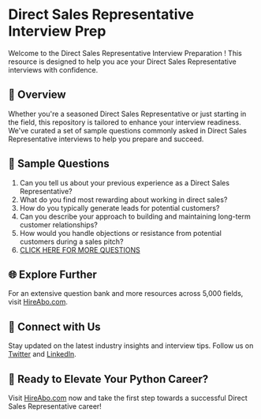 # Direct Sales Representative Interview Prep

Welcome to the Direct Sales Representative Interview Preparation ! This resource is designed to help you ace your Direct Sales Representative interviews with confidence.

## 🚀 Overview

Whether you're a seasoned Direct Sales Representative or just starting in the field, this repository is tailored to enhance your interview readiness. We've curated a set of sample questions commonly asked in Direct Sales Representative interviews to help you prepare and succeed.

## 📝 Sample Questions

1. Can you tell us about your previous experience as a Direct Sales Representative?
2. What do you find most rewarding about working in direct sales?
3. How do you typically generate leads for potential customers?
4. Can you describe your approach to building and maintaining long-term customer relationships?
5. How would you handle objections or resistance from potential customers during a sales pitch?
6. [CLICK HERE FOR MORE QUESTIONS](https://hireabo.com/job/22_1_35/Direct%20Sales%20Representative)

## 🌐 Explore Further

For an extensive question bank and more resources across 5,000 fields, visit [HireAbo.com](https://www.hireabo.com).

## 📱 Connect with Us

Stay updated on the latest industry insights and interview tips. Follow us on [Twitter](https://twitter.com/hireabo) and [LinkedIn](https://www.linkedin.com/in/hire-abo-3609972a8/).

## 🚀 Ready to Elevate Your Python Career?

Visit [HireAbo.com](https://www.hireabo.com) now and take the first step towards a successful Direct Sales Representative career!